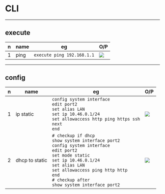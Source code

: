 # CLI

---

## execute
|n|name|eg|O/P|
|-|----|--|---|
|1|ping|`execute ping 192.168.1.1`|<img src="https://i.imgur.com/EreUhLZ.png">|

---

## config
|n|name|eg|O/P|
|-|----|--|---|
|1|ip static|`config system interface`<br/>`edit port2`<br/>`set alias LAN`<br/>`set ip 10.46.0.1/24`<br/>`set allowaccess http ping https ssh`<br/>`next`<br/>`end`|<img src="https://i.imgur.com/5NJyjXq.png">|
|2|dhcp to static|`# checkup if dhcp`<br/>`show system interface port2`<br/>`config system interface`<br/>`edit port2`<br/>`set mode static`<br/>`set ip 10.46.0.1/24`<br/>`set alias LAN`<br/>`set allowaccess ping http http`<br/>`end`<br/>`# checkup after`<br/>`show system interface port2`|<img src="https://i.imgur.com/IT6ON6p.png">|
